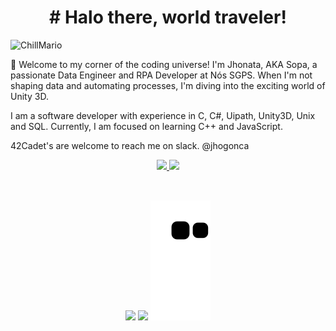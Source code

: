 <h1 align="center">
# <b>Halo there, world traveler</b>!
</h1>

![ChillMario](https://github.com/SopadeGalinha/SopadeGalinha/assets/75684404/23754dd9-acba-44f5-a80e-3274e59e3b6d)

🚀 Welcome to my corner of the coding universe! I'm Jhonata, AKA Sopa, a passionate Data Engineer and RPA Developer at Nós SGPS. When I'm not shaping data and automating processes, I'm diving into the exciting world of Unity 3D.


 
 
 I am a software developer with experience in C, C#, Uipath, Unity3D, Unix and SQL. Currently, I am focused on learning C++ and JavaScript.

42Cadet's are welcome to reach me on slack. @jhogonca
  
<div align="center">
  <a href="https://github.com/SopadeGalinha">
  <img height="170em" src="https://github-readme-stats.vercel.app/api?username=SopadeGalinha&show_icons=true&theme=vision-friendly-dark&include_all_commits=true&count_private=true&title_color=FF6B6B&icon_color=FF6B6B"/>

  <img height="170em" src="https://github-readme-stats.vercel.app/api/top-langs/?username=SopadeGalinha&layout=compact&langs_count=7&theme=vision-friendly-dark&title_color=FF6B6B"/>

<div style="display: inline_block"><br>
</div>
  
 ##
  
<div> 
  <a href="https://instagram.com/expereai" target="_blank"><img src="https://img.shields.io/badge/-Instagram-%23E4405F?style=for-the-badge&logo=instagram&logoColor=black" target="_blank"></a>
  <a href="https://www.linkedin.com/in/jhonata-gon%C3%A7alves-899160248/" target="_blank"><img src="https://img.shields.io/badge/-LinkedIn-%230077B5?style=for-the-badge&logo=linkedin&logoColor=black" target="_blank"></a> 
 
 <img src="https://github.com/rafaballerini/rafaballerini/blob/output/github-contribution-grid-snake.svg?color=blue" alt="Snake animation">


 <!--
Here are some ideas to get you started:


- 👯 I’m looking to collaborate on ...
- 🤔 I’m looking for help with ...
- 💬 Ask me about ...
- 📫 How to reach me: ...
- 😄 Pronouns: ...
- ⚡ Fun fact: ...
-->
